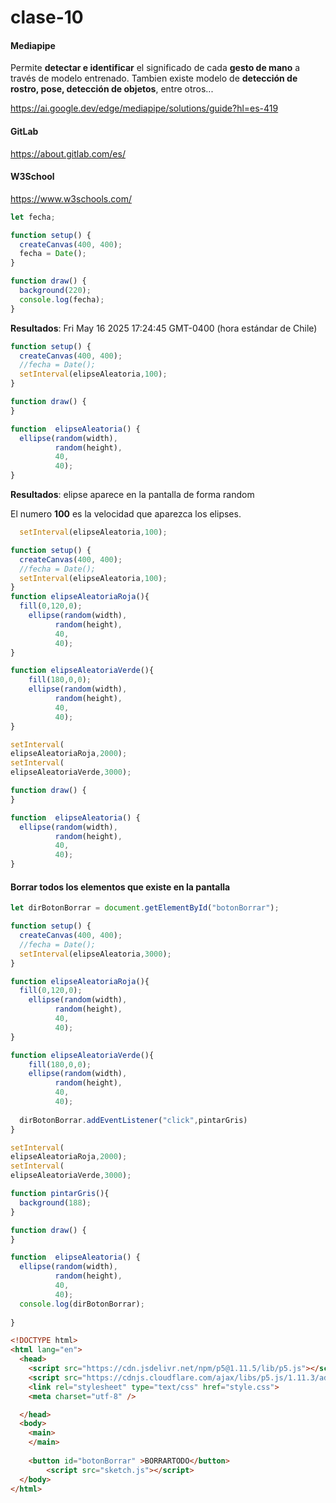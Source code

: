 # clase-10


#### Mediapipe
Permite **detectar e identificar** el significado de cada **gesto de mano** a través de modelo entrenado. Tambien existe modelo de **detección de rostro, pose, detección de objetos**, entre otros... 

https://ai.google.dev/edge/mediapipe/solutions/guide?hl=es-419

#### GitLab
https://about.gitlab.com/es/

#### W3School
https://www.w3schools.com/

```javascript
let fecha;

function setup() {
  createCanvas(400, 400);
  fecha = Date();
}

function draw() {
  background(220);
  console.log(fecha);
}
```

**Resultados**: Fri May 16 2025 17:24:45 GMT-0400 (hora estándar de Chile) 


```javascript
function setup() {
  createCanvas(400, 400);
  //fecha = Date();
  setInterval(elipseAleatoria,100);
}

function draw() {
}

function  elipseAleatoria() {
  ellipse(random(width),
          random(height),
          40,
          40);
}
```
**Resultados**: elipse aparece en la pantalla de forma random

El numero **100** es la velocidad que aparezca los elipses.
```javascript
  setInterval(elipseAleatoria,100);
```



```javascript
function setup() {
  createCanvas(400, 400);
  //fecha = Date();
  setInterval(elipseAleatoria,100);
}
function elipseAleatoriaRoja(){
  fill(0,120,0);
    ellipse(random(width),
          random(height),
          40,
          40);
}

function elipseAleatoriaVerde(){
    fill(180,0,0);
    ellipse(random(width),
          random(height),
          40,
          40);
}

setInterval(
elipseAleatoriaRoja,2000);
setInterval(
elipseAleatoriaVerde,3000);

function draw() {
}

function  elipseAleatoria() {
  ellipse(random(width),
          random(height),
          40,
          40);
}
```

#### Borrar todos los elementos que existe en la pantalla

```javascript
let dirBotonBorrar = document.getElementById("botonBorrar");

function setup() {
  createCanvas(400, 400);
  //fecha = Date();
  setInterval(elipseAleatoria,3000);
}

function elipseAleatoriaRoja(){
  fill(0,120,0);
    ellipse(random(width),
          random(height),
          40,
          40);
}

function elipseAleatoriaVerde(){
    fill(180,0,0);
    ellipse(random(width),
          random(height),
          40,
          40);
  
  dirBotonBorrar.addEventListener("click",pintarGris)
}

setInterval(
elipseAleatoriaRoja,2000);
setInterval(
elipseAleatoriaVerde,3000);

function pintarGris(){
  background(188);
}

function draw() {
}

function  elipseAleatoria() {
  ellipse(random(width),
          random(height),
          40,
          40);
  console.log(dirBotonBorrar);
  
}
```

```html
<!DOCTYPE html>
<html lang="en">
  <head>
    <script src="https://cdn.jsdelivr.net/npm/p5@1.11.5/lib/p5.js"></script>
    <script src="https://cdnjs.cloudflare.com/ajax/libs/p5.js/1.11.3/addons/p5.sound.min.js"></script>
    <link rel="stylesheet" type="text/css" href="style.css">
    <meta charset="utf-8" />

  </head>
  <body>
    <main>
    </main>
    
    <button id="botonBorrar" >BORRARTODO</button>
        <script src="sketch.js"></script>
  </body>
</html>

```
